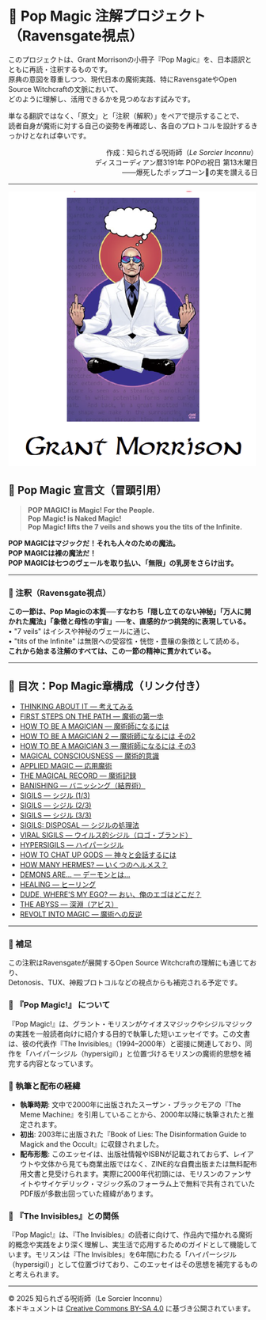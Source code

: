 # 🐌 Pop Magic 注解プロジェクト（Ravensgate視点）

このプロジェクトは、Grant Morrisonの小冊子『Pop Magic』を、日本語訳とともに再読・注釈するものです。  
原典の意図を尊重しつつ、現代日本の魔術実践、特にRavensgateやOpen Source Witchcraftの文脈において、  
どのように理解し、活用できるかを見つめなおす試みです。

単なる翻訳ではなく、「原文」と「注釈（解釈）」をペアで提示することで、  
読者自身が魔術に対する自己の姿勢を再確認し、各自のプロトコルを設計するきっかけとなれば幸いです。

<div align="right">

作成：知られざる呪術師（*Le Sorcier Inconnu*）  
ディスコーディアン暦3191年 POPの祝日 第13木曜日  
――爆死したポップコーン🌽の実を讃える日  

</div>

---

<img src="Grant_Morrison.png" width="500">

## 🧛 Pop Magic 宣言文（冒頭引用）

> **POP MAGIC! is Magic! For the People.**  
> **Pop Magic! is Naked Magic!**  
> **Pop Magic! lifts the 7 veils and shows you the tits of the Infinite.**

**POP MAGICはマジックだ！それも人々のための魔法。**  
**POP MAGICは裸の魔法だ！**  
**POP MAGICは七つのヴェールを取り払い、「無限」の乳房をさらけ出す。**

---

### 🐌 注釈（Ravensgate視点）

**この一節は、Pop Magicの本質──すなわち「隠し立てのない神秘」「万人に開かれた魔法」「象徴と母性の宇宙」──を、直感的かつ挑発的に表現している。**  
 • "7 veils" はイシスや神秘のヴェールに通じ、  
 • "tits of the Infinite" は無限への受容性・恍惚・豊穣の象徴として読める。  
**これから始まる注解のすべては、この一節の精神に貫かれている。**

---

## 🧛 目次：Pop Magic章構成（リンク付き）

- [THINKING ABOUT IT — 考えてみる](pop_magic_annotation_01.md)
- [FIRST STEPS ON THE PATH — 魔術の第一歩](pop_magic_annotation_02.md)
- [HOW TO BE A MAGICIAN — 魔術師になるには](pop_magic_annotation_03.md)
- [HOW TO BE A MAGICIAN 2 — 魔術師になるには その2](pop_magic_annotation_04.md)
- [HOW TO BE A MAGICIAN 3 — 魔術師になるには その3](pop_magic_annotation_05.md)
- [MAGICAL CONSCIOUSNESS — 魔術的意識](pop_magic_annotation_06.md)
- [APPLIED MAGIC — 応用魔術](pop_magic_annotation_07.md)
- [THE MAGICAL RECORD — 魔術記録](pop_magic_annotation_08.md)
- [BANISHING — バニッシング（結界術）](pop_magic_annotation_09.md)
- [SIGILS — シジル (1/3)](pop_magic_annotation_10-1.md)
- [SIGILS — シジル (2/3)](pop_magic_annotation_10-2.md)
- [SIGILS — シジル (3/3)](pop_magic_annotation_10-3.md)
- [SIGILS: DISPOSAL — シジルの処理法](pop_magic_annotation_11.md)
- [VIRAL SIGILS — ウイルス的シジル（ロゴ・ブランド）](pop_magic_annotation_12.md)
- [HYPERSIGILS — ハイパーシジル](pop_magic_annotation_13.md)
- [HOW TO CHAT UP GODS — 神々と会話するには](pop_magic_annotation_14.md)
- [HOW MANY HERMES? — いくつのヘルメス？](pop_magic_annotation_15.md)
- [DEMONS ARE… — デーモンとは…](pop_magic_annotation_16.md)
- [HEALING — ヒーリング](pop_magic_annotation_17.md)
- [DUDE, WHERE'S MY EGO? — おい、俺のエゴはどこだ？](pop_magic_annotation_18.md)
- [THE ABYSS — 深淵（アビス）](pop_magic_annotation_19.md)
- [REVOLT INTO MAGIC — 魔術への反逆](pop_magic_annotation_20.md)

---

### 🐌 補足

この注釈はRavensgateが展開するOpen Source Witchcraftの理解にも通じており、  
Detonosis、TUX、神殿プロトコルなどの視点からも補完される予定です。

### 🐌 『Pop Magic!』 について

『Pop Magic!』は、グラント・モリスンがケイオスマジックやシジルマジックの実践を一般読者向けに紹介する目的で執筆した短いエッセイです。この文書は、彼の代表作『The Invisibles』（1994–2000年）と密接に関連しており、同作を「ハイパーシジル（hypersigil）」と位置づけるモリスンの魔術的思想を補完する内容となっています。

### 🐌 執筆と配布の経緯

- **執筆時期**: 文中で2000年に出版されたスーザン・ブラックモアの『The Meme Machine』を引用していることから、2000年以降に執筆されたと推定されます。
- **初出**: 2003年に出版された『Book of Lies: The Disinformation Guide to Magick and the Occult』に収録されました。
- **配布形態**: このエッセイは、出版社情報やISBNが記載されておらず、レイアウトや文体から見ても商業出版ではなく、ZINE的な自費出版または無料配布用文書と見受けられます。実際に2000年代初頭には、モリスンのファンサイトやサイケデリック・マジック系のフォーラム上で無料で共有されていたPDF版が多数出回っていた経緯があります。

### 🐌 『The Invisibles』との関係

『Pop Magic!』は、『The Invisibles』の読者に向けて、作品内で描かれる魔術的概念や実践をより深く理解し、実生活で応用するためのガイドとして機能しています。モリスンは『The Invisibles』を6年間にわたる「ハイパーシジル（hypersigil）」として位置づけており、このエッセイはその思想を補完するものと考えられます。

---

© 2025 知られざる呪術師（Le Sorcier Inconnu）  
本ドキュメントは [Creative Commons BY-SA 4.0](https://creativecommons.org/licenses/by-sa/4.0/deed.ja) に基づき公開されています。
